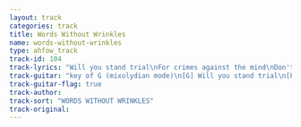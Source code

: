 ```yaml
---
layout: track
categories: track
title: Words Without Wrinkles
name: words-without-wrinkles
type: ahfow_track
track-id: 104
track-lyrics: "Will you stand trial\nFor crimes against the mind\nDon't contradict yourself\nNot today\nQuickly fetch the lawyer\nYou haven't long to live\nWords without wrinkles\nWill hurt the most\nGet your story straight\nI heard them say\nQuickly fetch the lawyer\nYou've nothin left to give\n\nGo to the window\nMake love to the wind\nConcentrate and listen\nThis is the end...\n\nA tear filled eye\nRaised to the sky\nYou want us all to notice\nWe got no choice\nListen can you hear me\nYou're going home \nYour dopamine receptors\nAre shot to hell\nYour thoughts are spongy \nYou don't seem well\nListen can you hear me?\nYou're going home"
track-guitar: "key of G (mixolydian mode)\n[G] Will you stand trial\n[F] For crimes against the mind\n[C] Don't contradict yourself\n[Am] Not today\n[G] Quickly fetch the lawyer\n[Am] You haven't long to [F] live\n[G] Words without wrinkles\n[F] Will hurt the most\n[C] Get your story straight\n[Am] I heard them say\n[G] Quickly fetch the lawyer\n[Am] You've nothin left to [Fmaj7] give\n[F] Go [C] to the [G] window\n[F] Make [C]  love to the [G] wind\n[F] Concen [C]  trate and [G] listen\n[F] This [C]  is the [D]  end...\nA tear filled eye\nRaised to the sky\nYou want us all to notice\nWe got no choice\nListen can you hear me\nYou're going home\nYour dopamine receptors\nAre shot to hell\nYour thoughts are spongy\nYou don't seem well\nListen can you hear me?\nYou're going home\nbridge: Am7 D Am7 D Am7 D Am7 G\n(provided by dc)"
track-guitar-flag: true
track-author: 
track-sort: "WORDS WITHOUT WRINKLES"
track-original: 
---
```

